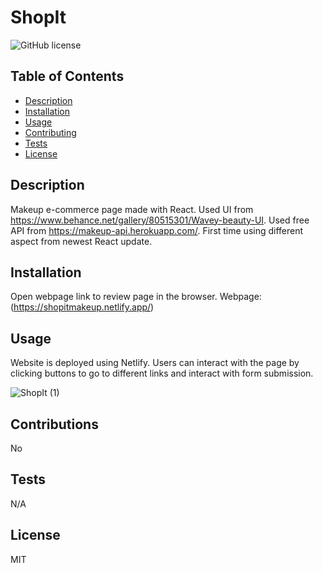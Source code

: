 # ShopIt

![GitHub license](https://img.shields.io/github/license/Naereen/StrapDown.js.svg)
  
  ## Table of Contents
  - [Description](#description)
  - [Installation](#installation)
  - [Usage](#usage)
  - [Contributing](#contributing)
  - [Tests](#tests)
  - [License](#license)

  ## Description
 Makeup e-commerce page made with React. Used UI from https://www.behance.net/gallery/80515301/Wavey-beauty-UI. Used free API from https://makeup-api.herokuapp.com/. First time using different aspect from newest React update.

  
  ## Installation
  Open webpage link to review page in the browser.
  Webpage: (https://shopitmakeup.netlify.app/)
  
  ## Usage
  Website is deployed using Netlify.
  Users can interact with the page by clicking buttons to go to different links and interact with form submission.
  
  
  ![ShopIt (1)](https://github.com/chinapicke/shopit/assets/117565899/446e08ce-9d29-410f-9a78-04401e03c4f8)

  ## Contributions
  No

  ## Tests
  N/A

  ## License
  MIT
